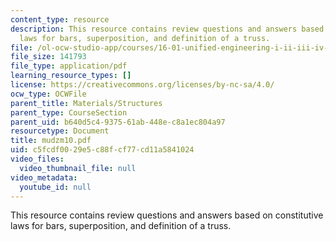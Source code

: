 ```yaml
---
content_type: resource
description: This resource contains review questions and answers based on constitutive
  laws for bars, superposition, and definition of a truss.
file: /ol-ocw-studio-app/courses/16-01-unified-engineering-i-ii-iii-iv-fall-2005-spring-2006/c5fcdf0029e5c88fcf77cd11a5841024_mudzm10.pdf
file_size: 141793
file_type: application/pdf
learning_resource_types: []
license: https://creativecommons.org/licenses/by-nc-sa/4.0/
ocw_type: OCWFile
parent_title: Materials/Structures
parent_type: CourseSection
parent_uid: b640d5c4-9375-61ab-448e-c8a1ec804a97
resourcetype: Document
title: mudzm10.pdf
uid: c5fcdf00-29e5-c88f-cf77-cd11a5841024
video_files:
  video_thumbnail_file: null
video_metadata:
  youtube_id: null
---
```

This resource contains review questions and answers based on constitutive laws for bars, superposition, and definition of a truss.